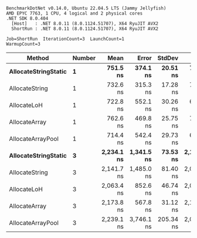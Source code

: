 ```

BenchmarkDotNet v0.14.0, Ubuntu 22.04.5 LTS (Jammy Jellyfish)
AMD EPYC 7763, 1 CPU, 4 logical and 2 physical cores
.NET SDK 8.0.404
  [Host]   : .NET 8.0.11 (8.0.1124.51707), X64 RyuJIT AVX2
  ShortRun : .NET 8.0.11 (8.0.1124.51707), X64 RyuJIT AVX2

Job=ShortRun  IterationCount=3  LaunchCount=1  
WarmupCount=3  

```
| Method               | Number | Mean       | Error      | StdDev    | Min        | Max        | Gen0   | Gen1   | Allocated |
|--------------------- |------- |-----------:|-----------:|----------:|-----------:|-----------:|-------:|-------:|----------:|
| **AllocateStringStatic** | **1**      |   **751.5 ns** |   **374.1 ns** |  **20.51 ns** |   **727.9 ns** |   **764.7 ns** | **0.0124** | **0.0114** |   **1.02 KB** |
| AllocateString       | 1      |   732.6 ns |   315.3 ns |  17.28 ns |   714.4 ns |   748.8 ns | 0.0124 | 0.0114 |   1.02 KB |
| AllocateLoH          | 1      |   722.8 ns |   552.1 ns |  30.26 ns |   689.2 ns |   747.8 ns | 0.0124 | 0.0114 |   1.02 KB |
| AllocateArray        | 1      |   762.6 ns |   469.8 ns |  25.75 ns |   733.2 ns |   781.0 ns | 0.0124 | 0.0114 |   1.02 KB |
| AllocateArrayPool    | 1      |   714.4 ns |   542.4 ns |  29.73 ns |   696.9 ns |   748.8 ns | 0.0124 | 0.0114 |   1.02 KB |
| **AllocateStringStatic** | **3**      | **2,234.1 ns** | **1,341.5 ns** |  **73.53 ns** | **2,154.0 ns** | **2,298.5 ns** | **0.0343** | **0.0305** |   **3.07 KB** |
| AllocateString       | 3      | 2,141.7 ns | 1,485.0 ns |  81.40 ns | 2,069.2 ns | 2,229.7 ns | 0.0343 | 0.0305 |   3.07 KB |
| AllocateLoH          | 3      | 2,063.4 ns |   852.6 ns |  46.74 ns | 2,012.3 ns | 2,104.0 ns | 0.0343 | 0.0305 |   3.07 KB |
| AllocateArray        | 3      | 2,173.8 ns |   567.8 ns |  31.12 ns | 2,143.1 ns | 2,205.4 ns | 0.0343 | 0.0305 |   3.07 KB |
| AllocateArrayPool    | 3      | 2,239.1 ns | 3,746.1 ns | 205.34 ns | 2,042.9 ns | 2,452.5 ns | 0.0343 | 0.0305 |   3.07 KB |
